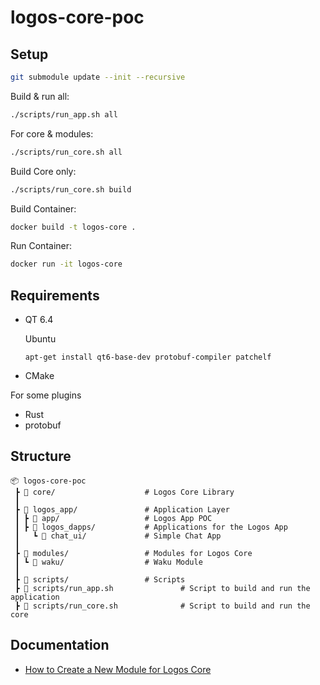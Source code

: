 # logos-core-poc

## Setup

```bash
git submodule update --init --recursive
```

Build & run all:

```bash
./scripts/run_app.sh all
```

For core & modules:

```bash
./scripts/run_core.sh all
```

Build Core only:

```bash
./scripts/run_core.sh build
```

Build Container:

```bash
docker build -t logos-core .
```

Run Container:

```bash
docker run -it logos-core
```

## Requirements

- QT 6.4

  Ubuntu
  ```
  apt-get install qt6-base-dev protobuf-compiler patchelf
  ```
- CMake

For some plugins
- Rust
- protobuf

## Structure

```
📦 logos-core-poc
 ┣ 📂 core/                    # Logos Core Library
 ┃
 ┣ 📂 logos_app/               # Application Layer
 ┃ ┣ 📂 app/                   # Logos App POC
 ┃ ┣ 📂 logos_dapps/           # Applications for the Logos App
 ┃   ┗ 📂 chat_ui/             # Simple Chat App
 ┃
 ┣ 📂 modules/                 # Modules for Logos Core
 ┃ ┗ 📂 waku/                  # Waku Module
 ┃
 ┣ 📂 scripts/                 # Scripts
 ┣ 📄 scripts/run_app.sh               # Script to build and run the application
 ┣ 📄 scripts/run_core.sh              # Script to build and run the core
```

## Documentation

- [How to Create a New Module for Logos Core](https://github.com/logos-co/logos-core-poc/wiki/How-to-create-a-Logos-Module)

